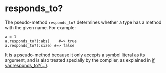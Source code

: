 # responds_to?

The pseudo-method `responds_to?` determines whether a type has a method with the given name. For example:

```crystal
a = 1
a.responds_to?(:abs)    #=> true
a.responds_to?(:size) #=> false
```

It is a pseudo-method because it only accepts a symbol literal as its argument, and is also treated specially by the compiler, as explained in [if var.responds_to?(...)](if_varresponds_to.html).
